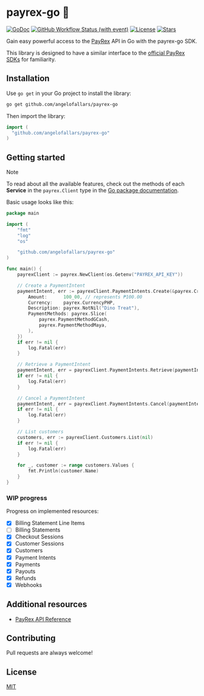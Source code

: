 # payrex-go 🦖

[![GoDoc](https://pkg.go.dev/badge/github.com/angelofallars/payrex-go?status.svg)](https://pkg.go.dev/github.com/angelofallars/payrex-go?tab=doc)
[![GitHub Workflow Status (with event)](https://img.shields.io/github/actions/workflow/status/angelofallars/payrex-go/go.yml?cacheSeconds=30)](https://github.com/angelofallars/payrex-go/actions)
[![License](https://img.shields.io/github/license/angelofallars/payrex-go)](./LICENSE)
[![Stars](https://img.shields.io/github/stars/angelofallars/payrex-go)](https://github.com/angelofallars/payrex-go/stargazers)

Gain easy powerful access to the [PayRex](https://www.payrexhq.com/) API in Go with the payrex-go SDK.

This library is designed to have a similar interface to the [official PayRex SDKs](https://docs.payrexhq.com/docs/guide/developer_handbook/libraries_and_tools) for familiarity.

## Installation

Use `go get` in your Go project to install the library:

```sh
go get github.com/angelofallars/payrex-go
```

Then import the library:

```go
import (
  "github.com/angelofallars/payrex-go"
)
```

## Getting started

> [!NOTE]
> To read about all the available features, check out the methods of each **Service** in the `payrex.Client` type in the [Go package documentation](https://pkg.go.dev/github.com/angelofallars/payrex-go#Client).

Basic usage looks like this:

```go
package main

import (
	"fmt"
	"log"
	"os"

	"github.com/angelofallars/payrex-go"
)

func main() {
	payrexClient := payrex.NewClient(os.Getenv("PAYREX_API_KEY"))

	// Create a PaymentIntent
	paymentIntent, err := payrexClient.PaymentIntents.Create(&payrex.CreatePaymentIntentParams{
		Amount:      100_00, // represents ₱100.00
		Currency:    payrex.CurrencyPHP,
		Description: payrex.NotNil("Dino Treat"),
		PaymentMethods: payrex.Slice(
			payrex.PaymentMethodGCash,
			payrex.PaymentMethodMaya,
		),
	})
	if err != nil {
		log.Fatal(err)
	}

	// Retrieve a PaymentIntent
	paymentIntent, err = payrexClient.PaymentIntents.Retrieve(paymentIntent.ID)
	if err != nil {
		log.Fatal(err)
	}

	// Cancel a PaymentIntent
	paymentIntent, err = payrexClient.PaymentIntents.Cancel(paymentIntent.ID)
	if err != nil {
		log.Fatal(err)
	}

	// List customers
	customers, err := payrexClient.Customers.List(nil)
	if err != nil {
		log.Fatal(err)
	}

	for _, customer := range customers.Values {
		fmt.Println(customer.Name)
	}
}
```

### WIP progress

Progress on implemented resources:
- [x] Billing Statement Line Items
- [ ] Billing Statements
- [x] Checkout Sessions
- [x] Customer Sessions
- [x] Customers
- [x] Payment Intents
- [x] Payments
- [x] Payouts
- [x] Refunds
- [x] Webhooks

## Additional resources

- [PayRex API Reference](https://docs.payrexhq.com/docs/api/core_resources)

## Contributing

Pull requests are always welcome!

## License

[MIT](./LICENSE)
